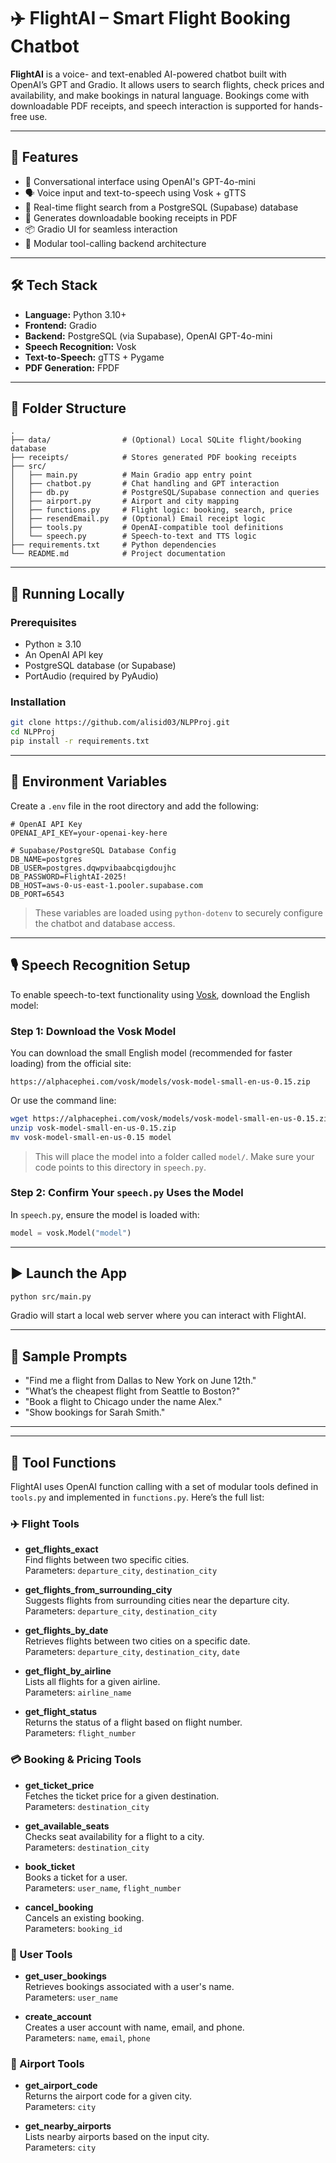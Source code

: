 # ✈️ FlightAI – Smart Flight Booking Chatbot

**FlightAI** is a voice- and text-enabled AI-powered chatbot built with OpenAI’s GPT and Gradio. It allows users to search flights, check prices and availability, and make bookings in natural language. Bookings come with downloadable PDF receipts, and speech interaction is supported for hands-free use.

---

## 🚀 Features

- 💬 Conversational interface using OpenAI's GPT-4o-mini
- 🗣️ Voice input and text-to-speech using Vosk + gTTS
- 📅 Real-time flight search from a PostgreSQL (Supabase) database
- 📄 Generates downloadable booking receipts in PDF
- 📦 Gradio UI for seamless interaction
- 🧠 Modular tool-calling backend architecture

---

## 🛠️ Tech Stack

- **Language:** Python 3.10+
- **Frontend:** Gradio
- **Backend:** PostgreSQL (via Supabase), OpenAI GPT-4o-mini
- **Speech Recognition:** Vosk
- **Text-to-Speech:** gTTS + Pygame
- **PDF Generation:** FPDF

---

## 📁 Folder Structure

```
.
├── data/                # (Optional) Local SQLite flight/booking database
├── receipts/            # Stores generated PDF booking receipts
├── src/
│   ├── main.py          # Main Gradio app entry point
│   ├── chatbot.py       # Chat handling and GPT interaction
│   ├── db.py            # PostgreSQL/Supabase connection and queries
│   ├── airport.py       # Airport and city mapping
│   ├── functions.py     # Flight logic: booking, search, price
│   ├── resendEmail.py   # (Optional) Email receipt logic
│   ├── tools.py         # OpenAI-compatible tool definitions
│   └── speech.py        # Speech-to-text and TTS logic
├── requirements.txt     # Python dependencies
└── README.md            # Project documentation
```

---

## 🧪 Running Locally

### Prerequisites

- Python ≥ 3.10
- An OpenAI API key
- PostgreSQL database (or Supabase)
- PortAudio (required by PyAudio)

### Installation

```bash
git clone https://github.com/alisid03/NLPProj.git
cd NLPProj
pip install -r requirements.txt
```

---

## 🔐 Environment Variables

Create a `.env` file in the root directory and add the following:

```env
# OpenAI API Key
OPENAI_API_KEY=your-openai-key-here

# Supabase/PostgreSQL Database Config
DB_NAME=postgres
DB_USER=postgres.dqwpvibaabcqigdoujhc
DB_PASSWORD=FlightAI-2025!
DB_HOST=aws-0-us-east-1.pooler.supabase.com
DB_PORT=6543
```

> These variables are loaded using `python-dotenv` to securely configure the chatbot and database access.

---

## 🎙️ Speech Recognition Setup

To enable speech-to-text functionality using [Vosk](https://alphacephei.com/vosk/), download the English model:

### Step 1: Download the Vosk Model

You can download the small English model (recommended for faster loading) from the official site:

```
https://alphacephei.com/vosk/models/vosk-model-small-en-us-0.15.zip
```

Or use the command line:

```bash
wget https://alphacephei.com/vosk/models/vosk-model-small-en-us-0.15.zip
unzip vosk-model-small-en-us-0.15.zip
mv vosk-model-small-en-us-0.15 model
```

> This will place the model into a folder called `model/`. Make sure your code points to this directory in `speech.py`.

### Step 2: Confirm Your `speech.py` Uses the Model

In `speech.py`, ensure the model is loaded with:

```python
model = vosk.Model("model")
```

---

## ▶️ Launch the App

```bash
python src/main.py
```

Gradio will start a local web server where you can interact with FlightAI.

---

## 💬 Sample Prompts

- "Find me a flight from Dallas to New York on June 12th."
- "What’s the cheapest flight from Seattle to Boston?"
- "Book a flight to Chicago under the name Alex."
- "Show bookings for Sarah Smith."

---


---

## 🧩 Tool Functions

FlightAI uses OpenAI function calling with a set of modular tools defined in `tools.py` and implemented in `functions.py`. Here’s the full list:

### ✈️ Flight Tools

- **get_flights_exact**  
  Find flights between two specific cities.  
  Parameters: `departure_city`, `destination_city`

- **get_flights_from_surrounding_city**  
  Suggests flights from surrounding cities near the departure city.  
  Parameters: `departure_city`, `destination_city`

- **get_flights_by_date**  
  Retrieves flights between two cities on a specific date.  
  Parameters: `departure_city`, `destination_city`, `date`

- **get_flight_by_airline**  
  Lists all flights for a given airline.  
  Parameters: `airline_name`

- **get_flight_status**  
  Returns the status of a flight based on flight number.  
  Parameters: `flight_number`

### 💳 Booking & Pricing Tools

- **get_ticket_price**  
  Fetches the ticket price for a given destination.  
  Parameters: `destination_city`

- **get_available_seats**  
  Checks seat availability for a flight to a city.  
  Parameters: `destination_city`

- **book_ticket**  
  Books a ticket for a user.  
  Parameters: `user_name`, `flight_number`

- **cancel_booking**  
  Cancels an existing booking.  
  Parameters: `booking_id`

### 👤 User Tools

- **get_user_bookings**  
  Retrieves bookings associated with a user's name.  
  Parameters: `user_name`

- **create_account**  
  Creates a user account with name, email, and phone.  
  Parameters: `name`, `email`, `phone`

### 🛫 Airport Tools

- **get_airport_code**  
  Returns the airport code for a given city.  
  Parameters: `city`

- **get_nearby_airports**  
  Lists nearby airports based on the input city.  
  Parameters: `city`


